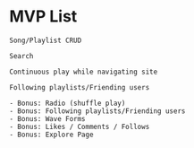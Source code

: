 # MVP List
    
    Song/Playlist CRUD

    Search

    Continuous play while navigating site

    Following playlists/Friending users

	- Bonus: Radio (shuffle play)
	- Bonus: Following playlists/Friending users
	- Bonus: Wave Forms
	- Bonus: Likes / Comments / Follows
	- Bonus: Explore Page
